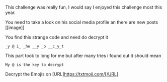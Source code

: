 This challenge was really fun, I would say I enjoyed this challenge most this year.

You need to take a look on his social media profile an there are new posts
[[image]]

You find this strange code and need do decrypt it

```_y @ i_ _he __y _o __c_y_t```

This part took to long for me but after many tries i found out it should mean

```My @ is the key to decrypt```

Decrypt the Emojis on [URL]https://txtmoji.com/[/URL]
